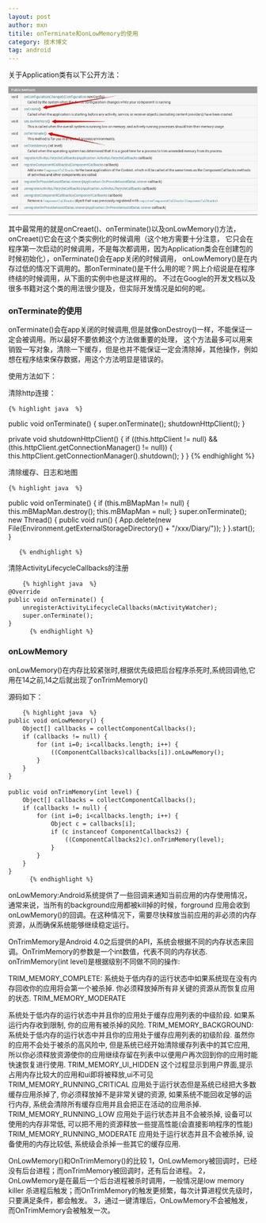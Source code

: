 ```yaml
---
layout: post
author: mxn
titile: onTerminate和onLowMemory的使用
category: 技术博文
tag: android
---
```


关于Application类有以下公开方法：

![](https://raw.githubusercontent.com/mxn21/mxn21.github.io/master/public/img/img136.jpg)

其中最常用的就是onCreaet()、onTerminate()以及onLowMemory()方法，onCreaet()它会在这个类实例化的时候调用（这个地方需要十分注意，
它只会在程序第一次启动的时候调用，不是每次都调用，因为Application类会在创建包的时候初始化），onTerminate()会在app关闭的时候调用，
onLowMemory()是在内存过低的情况下调用的。那onTerminate()是干什么用的呢？网上介绍说是在程序终结的时候调用，从下面的实例中也是这样用的。
不过在Google的开发文档以及很多书籍对这个类的用法很少提及，但实际开发情况是如何的呢。

<!-- more -->

### onTerminate的使用

onTerminate()会在app关闭的时候调用,但是就像onDestroy()一样，不能保证一定会被调用。所以最好不要依赖这个方法做重要的处理，
这个方法最多可以用来销毁一写对象，清除一下缓存，但是也并不能保证一定会清除掉，其他操作，例如想在程序结束保存数据，用这个方法明显是错误的。

使用方法如下：

清除http连接：

	{% highlight java  %}
 public void onTerminate()
  {
    super.onTerminate();
    shutdownHttpClient();
  }
  
   private void shutdownHttpClient()
    {
      if ((this.httpClient != null) && (this.httpClient.getConnectionManager() != null)) {
        this.httpClient.getConnectionManager().shutdown();
      }
    }
     {% endhighlight %}
     
清除缓存、日志和地图

	{% highlight java  %}
 public void onTerminate()
  {
    if (this.mBMapMan != null)
    {
      this.mBMapMan.destroy();
      this.mBMapMan = null;
    }
    super.onTerminate();
    new Thread()
    {
      public void run()
      {
        App.delete(new File(Environment.getExternalStorageDirectory() + "/xxx/Diary/"));
      }
    }.start();
  }
  
       {% endhighlight %}
    
清除ActivityLifecycleCallbacks的注册
   
       	{% highlight java  %}
    @Override
    public void onTerminate() {
        unregisterActivityLifecycleCallbacks(mActivityWatcher);
        super.onTerminate();
    }
          {% endhighlight %}
        
          
### onLowMemory

onLowMemory()在内存比较紧张时,根据优先级把后台程序杀死时,系统回调他,它用在14之前,14之后就出现了onTrimMemory()

源码如下：

       	{% highlight java  %}
    public void onLowMemory() {
        Object[] callbacks = collectComponentCallbacks();
        if (callbacks != null) {
            for (int i=0; i<callbacks.length; i++) {
                ((ComponentCallbacks)callbacks[i]).onLowMemory();
            }
        }
    }

    public void onTrimMemory(int level) {
        Object[] callbacks = collectComponentCallbacks();
        if (callbacks != null) {
            for (int i=0; i<callbacks.length; i++) {
                Object c = callbacks[i];
                if (c instanceof ComponentCallbacks2) {
                    ((ComponentCallbacks2)c).onTrimMemory(level);
                }
            }
        }
    }
          {% endhighlight %}
          
onLowMemory:Android系统提供了一些回调来通知当前应用的内存使用情况，通常来说，当所有的background应用都被kill掉的时候，forground
应用会收到onLowMemory()的回调。在这种情况下，需要尽快释放当前应用的非必须的内存资源，从而确保系统能够继续稳定运行。

OnTrimMemory是Android 4.0之后提供的API，系统会根据不同的内存状态来回调。OnTrimMemory的参数是一个int数值，代表不同的内存状态.
onTrimMemory(int level)是根据级别不同做不同的操作:

TRIM_MEMORY_COMPLETE:
系统处于低内存的运行状态中如果系统现在没有内存回收你的应用将会第一个被杀掉. 你必须释放掉所有非关键的资源从而恢复应用的状态.
TRIM_MEMORY_MODERATE

 
系统处于低内存的运行状态中并且你的应用处于缓存应用列表的中级阶段. 如果系运行内存收到限制, 你的应用有被杀掉的风险.
TRIM_MEMORY_BACKGROUND:
    系统处于低内存的运行状态中并且你的应用处于缓存应用列表的初级阶段.  虽然你的应用不会处于被杀的高风险中, 但是系统已经开始清除缓存列表中的其它应用, 所以你必须释放资源使你的应用继续存留在列表中以便用户再次回到你的应用时能快速恢复进行使用.
TRIM_MEMORY_UI_HIDDEN
     这个过程显示到用户界面,提示占用内存比较大的应用和ui即将被释放,ui不可见
TRIM_MEMORY_RUNNING_CRITICAL
    应用处于运行状态但是系统已经把大多数缓存应用杀掉了, 你必须释放掉不是非常关键的资源, 如果系统不能回收足够的运行内存, 系统会清除所有缓存应用并且会把正在活动的应用杀掉.
TRIM_MEMORY_RUNNING_LOW
    应用处于运行状态并且不会被杀掉, 设备可以使用的内存非常低, 可以把不用的资源释放一些提高性能(会直接影响程序的性能)
TRIM_MEMORY_RUNNING_MODERATE
   应用处于运行状态并且不会被杀掉, 设备使用的内存比较低, 系统级会杀掉一些其它的缓存应用.


OnLowMemory()和OnTrimMemory()的比较
1，OnLowMemory被回调时，已经没有后台进程；而onTrimMemory被回调时，还有后台进程。
2，OnLowMemory是在最后一个后台进程被杀时调用，一般情况是low memory killer 杀进程后触发；而OnTrimMemory的触发更频繁，每次计算进程优先级时，只要满足条件，都会触发。
3，通过一键清理后，OnLowMemory不会被触发，而OnTrimMemory会被触发一次。